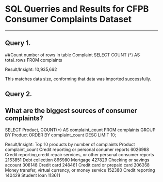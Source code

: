 # SQL Querries and Results for CFPB Consumer Complaints Dataset
---
## Query 1. 
##Count number of rows in table Complaint
SELECT COUNT (*) AS total_rows
FROM complaints

Result/Insight: 
10,935,662

This matches data size, conforming that data was imported successfully.

## Query 2. 
## What are the biggest sources of consumer complaints?

 SELECT
        Product,
        COUNT(*) AS complaint_count
    FROM
        complaints
    GROUP BY
        Product
    ORDER BY
        complaint_count DESC
    LIMIT 10;

Result/Insight:
Top 10 products by number of complaints
Product                                                                           complaint_count
Credit reporting or personal conumer reports                                          6026988
Credit reporting,credit repair services, or other personal consumer reports           2163851
Debt collection                                                                        866980
Mortgage                                                                               427829
Checking or savings account                                                            308148 
Credit card                                                                            248461
Credit card or prepaid card                                                            206368
Money transfer, virtual currency, or money service                                     152380
Credit reporting                                                                       140429 
Student loan                                                                           113611

